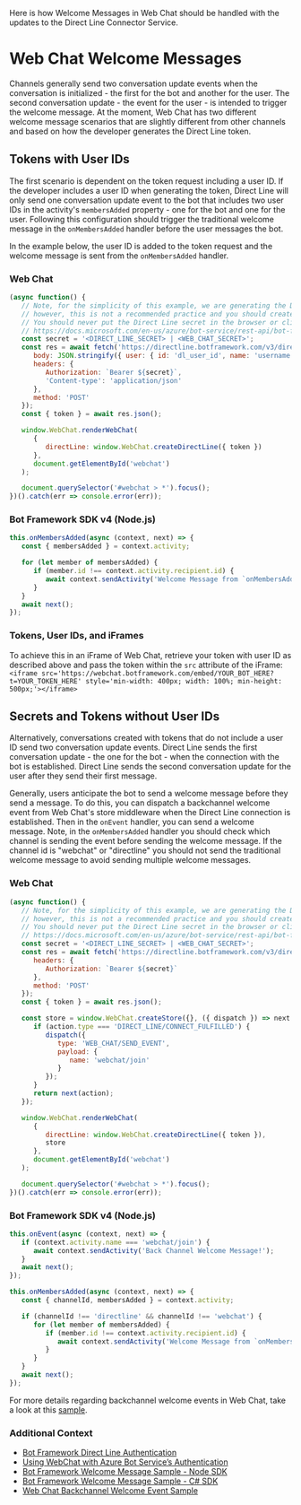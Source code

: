 Here is how Welcome Messages in Web Chat should be handled with the updates to the Direct Line Connector Service.

# Web Chat Welcome Messages

Channels generally send two conversation update events when the conversation is initialized - the first for the bot and another for the user. The second conversation update - the event for the user - is intended to trigger the welcome message. At the moment, Web Chat has two different welcome message scenarios that are slightly different from other channels and based on how the developer generates the Direct Line token.

## Tokens with User IDs

The first scenario is dependent on the token request including a user ID. If the developer includes a user ID when generating the token, Direct Line will only send one conversation update event to the bot that includes two user IDs in the activity's `membersAdded` property - one for the bot and one for the user. Following this configuration should trigger the traditional welcome message in the `onMembersAdded` handler before the user messages the bot.

In the example below, the user ID is added to the token request and the welcome message is sent from the `onMembersAdded` handler.

### Web Chat

```javascript
(async function() {
   // Note, for the simplicity of this example, we are generating the Direct Line token on client side;
   // however, this is not a recommended practice and you should create and manage your tokens from the server.
   // You should never put the Direct Line secret in the browser or client app.
   // https://docs.microsoft.com/en-us/azure/bot-service/rest-api/bot-framework-rest-direct-line-3-0-authentication
   const secret = '<DIRECT_LINE_SECRET> | <WEB_CHAT_SECRET>';
   const res = await fetch('https://directline.botframework.com/v3/directline/tokens/generate', {
      body: JSON.stringify({ user: { id: 'dl_user_id', name: 'username' } }),
      headers: {
         Authorization: `Bearer ${secret}`,
         'Content-type': 'application/json'
      },
      method: 'POST'
   });
   const { token } = await res.json();

   window.WebChat.renderWebChat(
      {
         directLine: window.WebChat.createDirectLine({ token })
      },
      document.getElementById('webchat')
   );

   document.querySelector('#webchat > *').focus();
})().catch(err => console.error(err));
```

### Bot Framework SDK v4 (Node.js)

```javascript
this.onMembersAdded(async (context, next) => {
   const { membersAdded } = context.activity;

   for (let member of membersAdded) {
      if (member.id !== context.activity.recipient.id) {
         await context.sendActivity('Welcome Message from `onMembersAdded` handler!');
      }
   }
   await next();
});
```

### Tokens, User IDs, and iFrames

To achieve this in an iFrame of Web Chat, retrieve your token with user ID as described above and pass the token within the `src` attribute of the iFrame:
`<iframe src='https://webchat.botframework.com/embed/YOUR_BOT_HERE?t=YOUR_TOKEN_HERE' style='min-width: 400px; width: 100%; min-height: 500px;'></iframe>`

## Secrets and Tokens without User IDs

Alternatively, conversations created with tokens that do not include a user ID send two conversation update events. Direct Line sends the first conversation update - the one for the bot - when the connection with the bot is established. Direct Line sends the second conversation update for the user after they send their first message.

Generally, users anticipate the bot to send a welcome message before they send a message. To do this, you can dispatch a backchannel welcome event from Web Chat's store middleware when the Direct Line connection is established. Then in the `onEvent` handler, you can send a welcome message. Note, in the `onMembersAdded` handler you should check which channel is sending the event before sending the welcome message. If the channel id is "webchat" or "directline" you should not send the traditional welcome message to avoid sending multiple welcome messages.

### Web Chat

```javascript
(async function() {
   // Note, for the simplicity of this example, we are generating the Direct Line token on client side;
   // however, this is not a recommended practice and you should create and manage your tokens from the server.
   // You should never put the Direct Line secret in the browser or client app.
   // https://docs.microsoft.com/en-us/azure/bot-service/rest-api/bot-framework-rest-direct-line-3-0-authentication
   const secret = '<DIRECT_LINE_SECRET> | <WEB_CHAT_SECRET>';
   const res = await fetch('https://directline.botframework.com/v3/directline/tokens/generate', {
      headers: {
         Authorization: `Bearer ${secret}`
      },
      method: 'POST'
   });
   const { token } = await res.json();

   const store = window.WebChat.createStore({}, ({ dispatch }) => next => action => {
      if (action.type === 'DIRECT_LINE/CONNECT_FULFILLED') {
         dispatch({
            type: 'WEB_CHAT/SEND_EVENT',
            payload: {
               name: 'webchat/join'
            }
         });
      }
      return next(action);
   });

   window.WebChat.renderWebChat(
      {
         directLine: window.WebChat.createDirectLine({ token }),
         store
      },
      document.getElementById('webchat')
   );

   document.querySelector('#webchat > *').focus();
})().catch(err => console.error(err));
```

### Bot Framework SDK v4 (Node.js)

```javascript
this.onEvent(async (context, next) => {
   if (context.activity.name === 'webchat/join') {
      await context.sendActivity('Back Channel Welcome Message!');
   }
   await next();
});

this.onMembersAdded(async (context, next) => {
   const { channelId, membersAdded } = context.activity;

   if (channelId !== 'directline' && channelId !== 'webchat') {
      for (let member of membersAdded) {
         if (member.id !== context.activity.recipient.id) {
            await context.sendActivity('Welcome Message from `onMembersAdded` handler!');
         }
      }
   }
   await next();
});
```

For more details regarding backchannel welcome events in Web Chat, take a look at this [sample](https://github.com/microsoft/BotFramework-WebChat/tree/master/samples/04.api/a.welcome-event).

### Additional Context

-  [Bot Framework Direct Line Authentication](https://docs.microsoft.com/en-us/azure/bot-service/rest-api/bot-framework-rest-direct-line-3-0-authentication?view=azure-bot-service-4.0)
-  [Using WebChat with Azure Bot Service’s Authentication](https://blog.botframework.com/2018/09/01/using-webchat-with-azure-bot-services-authentication/)
-  [Bot Framework Welcome Message Sample - Node SDK](https://github.com/microsoft/BotBuilder-Samples/tree/master/samples/javascript_nodejs/03.welcome-users)
-  [Bot Framework Welcome Message Sample - C# SDK](https://github.com/microsoft/BotBuilder-Samples/tree/master/samples/csharp_dotnetcore/03.welcome-user)
-  [Web Chat Backchannel Welcome Event Sample](https://github.com/microsoft/BotFramework-WebChat/tree/master/samples/04.api/a.welcome-event)
